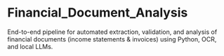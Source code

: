 # Financial_Document_Analysis
End-to-end pipeline for automated extraction, validation, and analysis of financial documents (income statements &amp; invoices) using Python, OCR, and local LLMs.
